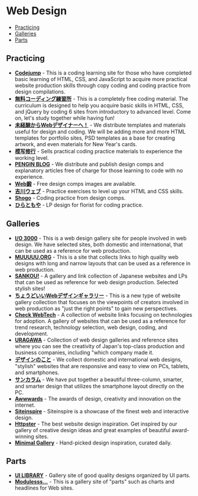 # Web Design

- [Practicing](#practicing)
- [Galleries](#galleries)
- [Parts](#parts)

## Practicing

- **[Codejump](https://code-jump.com)** - This is a coding learning site for those who have completed basic learning of HTML, CSS, and JavaScript to acquire more practical website production skills through copy coding and coding practice from design compilations.
- **[無料コーディング練習所](https://webdesigner-go.com/coding-practice)** - This is a completely free coding material. The curriculum is designed to help you acquire basic skills in HTML, CSS, and jQuery by coding 6 sites from introductory to advanced level. Come on, let's study together while having fun!
- **[未経験からWebデザイナーへ！](https://webdesigner-go.com/template)** - We distribute templates and materials useful for design and coding. We will be adding more and more HTML templates for portfolio sites, PSD templates as a base for creating artwork, and even materials for New Year's cards.
- **[模写修行](https://moshashugyo.com)** - Sells practical coding practice materials to experience the working level.
- **[PENGIN BLOG](https://pengi-n.co.jp/blog/coding-distribution)** - We distribute and publish design comps and explanatory articles free of charge for those learning to code with no experience.
- **[Web鍛](https://webtan.tech/category/training/cording)** - Free design comps images are available.
- **[吉川ウェブ](https://yoshikawaweb.com/html-css-stepup.html)** - Practice exercises to level up your HTML and CSS skills.
- **[Shogo](https://note.com/samuraibrass/n/n793ab571a88e)** - Coding practice from design comps.
- **[ひらともや](https://note.com/tmy_schaf/n/n49a9b727c5b1)** - LP design for florist for coding practice.

## Galleries

- **[I/O 3000](https://io3000.com)** - This is a web design gallery site for people involved in web design. We have selected sites, both domestic and international, that can be used as a reference for web production.
- **[MUUUUU.ORG](https://muuuuu.org)** - This is a site that collects links to high quality web designs with long and narrow layouts that can be used as a reference in web production.
- **[SANKOU!](https://sankoudesign.com)** - A gallery and link collection of Japanese websites and LPs that can be used as reference for web design production. Selected stylish sites!
- **[ちょうどいいWebデザインギャラリー](https://choooodoii.com)** - This is a new type of website gallery collection that focuses on the viewpoints of creators involved in web production as "just the right points" to gain new perspectives.
- **[Check WebTech](https://cwt.jp)** - A collection of website links focusing on technologies for adoption. A gallery of websites that can be used as a reference for trend research, technology selection, web design, coding, and development.
- **[URAGAWA](https://uragawa.work)** - Collection of web design galleries and reference sites where you can see the creativity of Japan's top-class production and business companies, including "which company made it.
- **[デザインのこと](https://designnokoto.com)** - We collect domestic and international web designs, "stylish" websites that are responsive and easy to view on PCs, tablets, and smartphones.
- **[サンカラム](https://sancolumn.com)** - We have put together a beautiful three-column, smarter, and smarter design that utilizes the smartphone layout directly on the PC.
- **[Awwwards](https://www.awwwards.com)** - The awards of design, creativity and innovation on the internet.
- **[Siteinspire](https://www.siteinspire.com)** - Siteinspire is a showcase of the finest web and interactive design.
- **[Httpster](https://httpster.net)** - The best website design inspiration. Get inspired by our gallery of creative design ideas and great examples of beautiful award-winning sites.
- **[Minimal Gallery](https://minimal.gallery)** - Hand-picked design inspiration, curated daily.

## Parts

- **[UI LIBRARY](https://design-library.jp/ui)** - Gallery site of good quality designs organized by UI parts.
- **[Modulesss…](https://modulesss.com)** - This is a gallery site of "parts" such as charts and headlines for Web sites.
